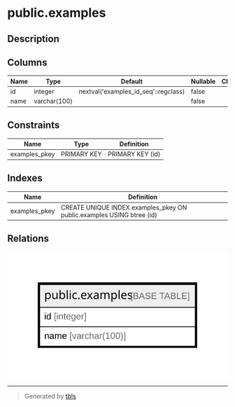 # public.examples

## Description

## Columns

| Name | Type | Default | Nullable | Children | Parents | Comment |
| ---- | ---- | ------- | -------- | -------- | ------- | ------- |
| id | integer | nextval('examples_id_seq'::regclass) | false |  |  |  |
| name | varchar(100) |  | false |  |  |  |

## Constraints

| Name | Type | Definition |
| ---- | ---- | ---------- |
| examples_pkey | PRIMARY KEY | PRIMARY KEY (id) |

## Indexes

| Name | Definition |
| ---- | ---------- |
| examples_pkey | CREATE UNIQUE INDEX examples_pkey ON public.examples USING btree (id) |

## Relations

![er](public.examples.svg)

---

> Generated by [tbls](https://github.com/k1LoW/tbls)
